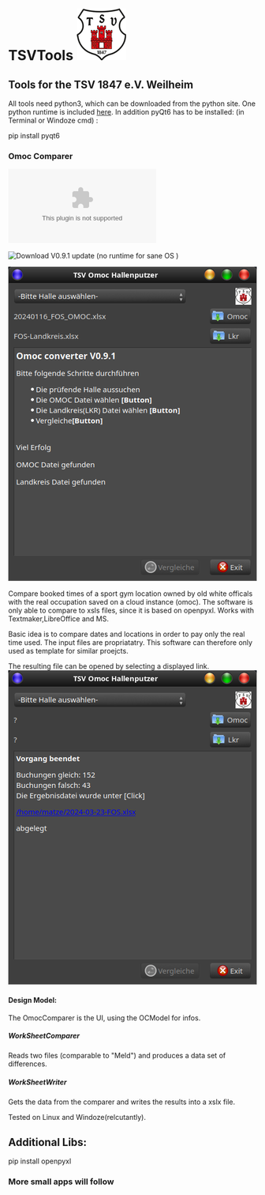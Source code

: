 # TSVTools  ![Screenshot](https://github.com/kanehekili/TSVTools/blob/main/src/icons/tsv_logo_100.png)

## Tools for the TSV 1847 e.V. Weilheim

All tools need python3, which can be downloaded from the python site. One python runtime is included [here](https://github.com/kanehekili/TSVTools/releases/download/V0.9/OmocC.zip). In addition pyQt6 has to be installed: (in Terminal or Windoze cmd) :

pip install pyqt6

### Omoc Comparer
![Download with python.exe V0.9](https://github.com/kanehekili/TSVTools/releases/download/V0.9/OmocC.zip)

![Download V0.9.1 update (no runtime for sane OS )](https://github.com/kanehekili/TSVTools/releases/tag/V0.9.1)

![Screenshot](https://github.com/kanehekili/TSVTools/blob/main/OmocX1.png)

Compare booked times of a sport gym location owned by old white officals with the real occupation saved on a cloud instance (omoc). The software is only able to compare to xsls files, since it is based on openpyxl. Works with Textmaker,LibreOffice and MS.

Basic idea is to compare dates and locations in order to pay only the real time used. The input files are propriatatry. This software can therefore only used as template for similar proejcts.

The resulting file can be opened by selecting a displayed link.
![Screenshot](https://github.com/kanehekili/TSVTools/blob/main/OmocX2.png)

#### Design Model:
The OmocComparer is the UI, using the OCModel for infos.

##### WorkSheetComparer
Reads two files (comparable to "Meld") and produces a data set of differences.

##### WorkSheetWriter
Gets the data from the comparer and writes the results into a xslx file.



Tested on Linux and Windoze(relcutantly). 

## Additional Libs:
pip install openpyxl

### More small apps will follow
